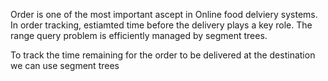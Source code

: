 Order is one of the most important ascept in Online food delviery systems. In order tracking, estiamted time before the delivery plays a key role. The range query problem is efficiently managed by segment trees.

To track the time remaining for the order to be delivered at the destination we can use segment trees
